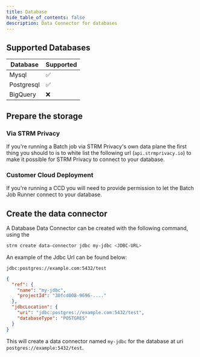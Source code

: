 ```yaml
---
title: Database
hide_table_of_contents: false
description: Data Connector for databases
---
```

## Supported Databases

| Database   | Supported |
|------------|-----------|
| Mysql      | ✅         |
| Postgresql | ✅         |
| BigQuery   | ❌          |

## Prepare the storage

### Via STRM Privacy
If you're running a Batch job via STRM Privacy's own data plane the first thing you should to is to white list the following url
(```api.strmprivacy.io```) to make it possible for STRM Privacy to connect to your database.

### Customer Cloud Deployment
If you're running a CCD you will need to provide permission to let the Batch Job Runner connect to your database.

## Create the data connector

A Database Data Connector can be created with the following command, using the 

```bash
strm create data-connector jdbc my-jdbc <JDBC-URL>
```

An example of the Jdbc Url can be found below:
```
jdbc:postgres://example.com:5432/test
```

```json showLineNumbers
{
  "ref": {
    "name": "my-jdbc",
    "projectId": "30fcd008-9696-...."
  },
  "jdbcLocation": {
    "uri": "jdbc:postgres://example.com:5432/test",
    "databaseType": "POSTGRES"
  }
}
```

This will create a data connector named `my-jdbc` for the database at uri `postgres://example:5432/test`.
